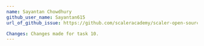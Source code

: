 ```yaml
---
name: Sayantan Chowdhury
github_user_name: Sayantan615
url_of_github_issue: https://github.com/scaleracademy/scaler-open-source-september-challenge/issues/120#issue-1877068170

Changes: Changes made for task 10.
---
```

